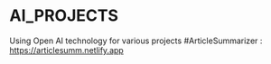 # AI_PROJECTS
Using Open AI technology for various projects
#ArticleSummarizer : https://articlesumm.netlify.app

